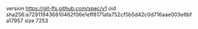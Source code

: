 version https://git-lfs.github.com/spec/v1
oid sha256:a729119436810462f06e1eff8171afa752cf5b5d42c0d716aae003e6bfa17957
size 7253
